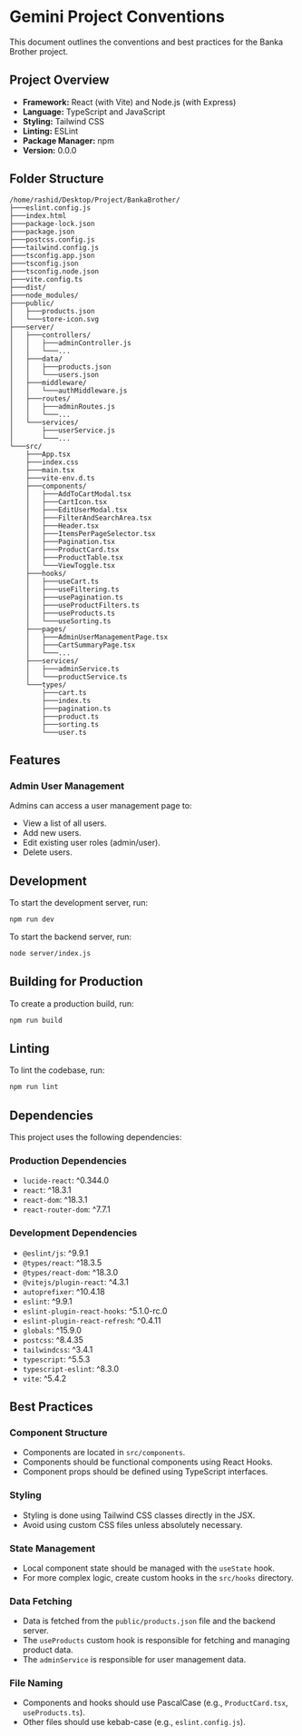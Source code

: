 # Gemini Project Conventions

This document outlines the conventions and best practices for the Banka Brother project.

## Project Overview

*   **Framework:** React (with Vite) and Node.js (with Express)
*   **Language:** TypeScript and JavaScript
*   **Styling:** Tailwind CSS
*   **Linting:** ESLint
*   **Package Manager:** npm
*   **Version:** 0.0.0

## Folder Structure

```
/home/rashid/Desktop/Project/BankaBrother/
├───eslint.config.js
├───index.html
├───package-lock.json
├───package.json
├───postcss.config.js
├───tailwind.config.js
├───tsconfig.app.json
├───tsconfig.json
├───tsconfig.node.json
├───vite.config.ts
├───dist/
├───node_modules/
├───public/
│   ├───products.json
│   └───store-icon.svg
├───server/
│   ├───controllers/
│   │   ├───adminController.js
│   │   └───...
│   ├───data/
│   │   ├───products.json
│   │   └───users.json
│   ├───middleware/
│   │   └───authMiddleware.js
│   ├───routes/
│   │   ├───adminRoutes.js
│   │   └───...
│   └───services/
│       ├───userService.js
│       └───...
└───src/
    ├───App.tsx
    ├───index.css
    ├───main.tsx
    ├───vite-env.d.ts
    ├───components/
    │   ├───AddToCartModal.tsx
    │   ├───CartIcon.tsx
    │   ├───EditUserModal.tsx
    │   ├───FilterAndSearchArea.tsx
    │   ├───Header.tsx
    │   ├───ItemsPerPageSelector.tsx
    │   ├───Pagination.tsx
    │   ├───ProductCard.tsx
    │   ├───ProductTable.tsx
    │   └───ViewToggle.tsx
    ├───hooks/
    │   ├───useCart.ts
    │   ├───useFiltering.ts
    │   ├───usePagination.ts
    │   ├───useProductFilters.ts
    │   ├───useProducts.ts
    │   └───useSorting.ts
    ├───pages/
    │   ├───AdminUserManagementPage.tsx
    │   ├───CartSummaryPage.tsx
    │   └───...
    ├───services/
    │   ├───adminService.ts
    │   └───productService.ts
    └───types/
        ├───cart.ts
        ├───index.ts
        ├───pagination.ts
        ├───product.ts
        ├───sorting.ts
        └───user.ts
```

## Features

### Admin User Management
Admins can access a user management page to:
*   View a list of all users.
*   Add new users.
*   Edit existing user roles (admin/user).
*   Delete users.

## Development

To start the development server, run:

```bash
npm run dev
```

To start the backend server, run:

```bash
node server/index.js
```

## Building for Production

To create a production build, run:

```bash
npm run build
```

## Linting

To lint the codebase, run:

```bash
npm run lint
```

## Dependencies

This project uses the following dependencies:

### Production Dependencies

*   `lucide-react`: ^0.344.0
*   `react`: ^18.3.1
*   `react-dom`: ^18.3.1
*   `react-router-dom`: ^7.7.1

### Development Dependencies

*   `@eslint/js`: ^9.9.1
*   `@types/react`: ^18.3.5
*   `@types/react-dom`: ^18.3.0
*   `@vitejs/plugin-react`: ^4.3.1
*   `autoprefixer`: ^10.4.18
*   `eslint`: ^9.9.1
*   `eslint-plugin-react-hooks`: ^5.1.0-rc.0
*   `eslint-plugin-react-refresh`: ^0.4.11
*   `globals`: ^15.9.0
*   `postcss`: ^8.4.35
*   `tailwindcss`: ^3.4.1
*   `typescript`: ^5.5.3
*   `typescript-eslint`: ^8.3.0
*   `vite`: ^5.4.2

## Best Practices

### Component Structure

*   Components are located in `src/components`.
*   Components should be functional components using React Hooks.
*   Component props should be defined using TypeScript interfaces.

### Styling

*   Styling is done using Tailwind CSS classes directly in the JSX.
*   Avoid using custom CSS files unless absolutely necessary.

### State Management

*   Local component state should be managed with the `useState` hook.
*   For more complex logic, create custom hooks in the `src/hooks` directory.

### Data Fetching

*   Data is fetched from the `public/products.json` file and the backend server.
*   The `useProducts` custom hook is responsible for fetching and managing product data.
*   The `adminService` is responsible for user management data.

### File Naming

*   Components and hooks should use PascalCase (e.g., `ProductCard.tsx`, `useProducts.ts`).
*   Other files should use kebab-case (e.g., `eslint.config.js`).
